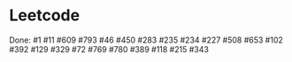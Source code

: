 # Leetcode
Done:
#1
#11
#609
#793
#46
#450
#283
#235
#234
#227
#508
#653
#102
#392
#129
#329
#72
#769
#780
#389
#118
#215
#343
